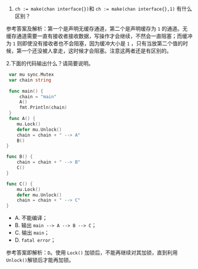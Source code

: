 1. `ch := make(chan interface{})`和 `ch := make(chan interface{},1)` 有什么区别？

参考答案及解析：第一个是声明无缓存通道，第二个是声明缓存为 `1` 的通道。无缓存通道需要一直有接收者接收数据，写操作才会继续，不然会一直阻塞；而缓冲为 `1` 则即使没有接收者也不会阻塞，因为缓冲大小是 `1` ，只有当放第二个值的时候，第一个还没被人拿走，这时候才会阻塞。注意这两者还是有区别的。

2.下面的代码输出什么？请简要说明。

```go
 var mu sync.Mutex
 var chain string
 
 func main() {
     chain = "main"
     A()
     fmt.Println(chain)
 }
 func A() {
    mu.Lock()
    defer mu.Unlock()
    chain = chain + " --> A"
    B()
}

func B() {
    chain = chain + " --> B"
    C()
}

func C() {
    mu.Lock()
    defer mu.Unlock()
    chain = chain + " --> C"
}
```

- A. 不能编译；
- B. 输出 `main --> A --> B --> C`；
- C. 输出 `main`；
- D. `fatal error`；

参考答案即解析：`D`。使用 `Lock()` 加锁后，不能再继续对其加锁，直到利用 `Unlock()`解锁后才能再加锁。